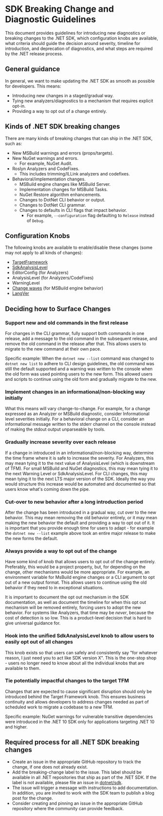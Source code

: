 # SDK Breaking Change and Diagnostic Guidelines

This document provides guidelines for introducing new diagnostics or breaking changes to the .NET SDK, which configuration knobs are available, what criteria should guide the decision around severity, timeline for introduction, and deprecation of diagnostics, and what steps are required by the .NET release process.

## General guidance

In general, we want to make updating the .NET SDK as smooth as possible for developers. This means:

* Introducing new changes in a staged/gradual way.
* Tying new analyzers/diagnostics to a mechanism that requires explicit opt-in.
* Providing a way to opt out of a change entirely.

## Kinds of .NET SDK breaking changes

There are many kinds of breaking changes that can ship in the .NET SDK, such as:

* New MSBuild warnings and errors (props/targets).
* New NuGet warnings and errors. 
  * For example, NuGet Audit.
* Roslyn Analyzers and CodeFixes.
  * This includes trimming/ILLink analyzers and codefixes.
* Behavioral/implementation changes.
  * MSBuild engine changes like MSBuild Server.
  * Implementation changes for MSBuild Tasks.
  * NuGet Restore algorithm enhancements.
  * Changes to DotNet CLI behavior or output.
  * Changes to DotNet CLI grammar.
  * Changes to defaults in CLI flags that impact behavior.
    * For example, `--configuration` flag defaulting to `Release` instead of `Debug`.

## Configuration Knobs

The following knobs are available to enable/disable these changes (some may not apply to all kinds of changes):

* [TargetFramework](https://learn.microsoft.com/en-us/dotnet/standard/frameworks)
* [SdkAnalysisLevel](https://learn.microsoft.com/en-us/dotnet/core/project-sdk/msbuild-props#sdkanalysislevel)
* EditorConfig (for Analyzers)
* AnalysisLevel (for Analyzers/CodeFixes)
* WarningLevel
* [Change waves](https://learn.microsoft.com/en-us/visualstudio/msbuild/change-waves) (for MSBuild engine behavior)
* [LangVer](https://learn.microsoft.com/en-us/dotnet/csharp/language-reference/configure-language-version)

## Deciding how to Surface Changes

### Support new and old commands in the first release

For changes in the CLI grammar, fully support both commands in one release, add a message to the old command in the subsequent release, and remove the old command in the release after that. This allows users to migrate to the new command at their own pace.

Specific example: When the `dotnet new --list` command was changed to `dotnet new list` to adhere to CLI design guidelines,
the old command was still the default supported and a warning was written to the console when the old form was used pointing users to the new form. This allowed users and scripts to continue using the old form and gradually migrate to the new.

### Implement changes in an informational/non-blocking way initially

What this means will vary change-to-change. For example, for a change expressed as an Analyzer or MSBuild diagnostic, consider
Informational level severities initially. For a behavioral change on a CLI, consider an informational message written to the
stderr channel on the console instead of making the stdout output unparseable by tools.

### Gradually increase severity over each release

If a change in introduced in an informational/non-blocking way, determine the time frame where it is safe to increase the severity. For Analyzers, this may mean tying it to the next value of AnalysisLevel (which is downstream of TFM). For small MSBuild and NuGet diagnostics, this may mean tying it to the next Warning Level or SdkAnalysisLevel. For CLI changes, this may mean tying it to the next LTS major version of the SDK. Ideally the way you would structure this increase would be automated and documented so that users know what's coming down the pipe.

### Cut-over to new behavior after a long introduction period

After the change has been introduced in a gradual way, cut over to the new behavior. This may mean removing the old behavior entirely, or it may mean making the new behavior the default and providing a way to opt out of it. It is important that you
provide enough time for users to adapt - for example the `dotnet new --list` example above took an entire major release to make the new forms the default.

### Always provide a way to opt out of the change

Have some kind of knob that allows users to opt out of the change entirely. Preferably, this would be a project property, but, for depending on the change, other mechanisms would be more appropriate. For example, an environment variable for MsBuild engine changes or a CLI argument to opt out of a new output format. This allows users to continue using the old behavior if they need to in exceptional situations.

It is important to document the opt out mechanism in the SDK documentation, as well as document the timeline for when this opt out mechanism will be removed entirely, forcing users to adopt the new behavior. For systems like Analyzers, that time may be _never_, because the cost of detection is so low. This is a product-level decision that is hard to give universal guidance for.

### Hook into the unified SdkAnalysisLevel knob to allow users to easily opt out of all changes

This knob exists so that users can safely and consistently say "for whatever reason, I just need you to act like SDK version X". This is the one-stop shop - users no longer need to know about all the individual knobs that are available to them.

### Tie potentially impactful changes to the target TFM

Changes that are expected to cause significant disruption should only be introduced behind the Target Framework knob. This ensures business continuity and allows developers to address changes needed as part of scheduled work to migrate a codebase to a new TFM.

Specific example: NuGet warnings for vulnerable transitive dependencies were introduced in the .NET 10 SDK only for applications targeting .NET 10 and higher.

## Required process for all .NET SDK breaking changes 

* Create an issue in the appropriate GitHub repository to track the change, if one does not already exist.
* Add the breaking-change label to the issue. This label should be available in all .NET repositories that ship as part of the .NET SDK. If the label is not available, please file an issue in [dotnet/sdk](https://github.com/dotnet/sdk).
* The issue will trigger a message with instructions to add documentation. In addition, you are invited to work with the SDK team to publish a blog post for the change. 
* Consider creating and pinning an issue in the appropriate GitHub repository where the community can provide feedback.
